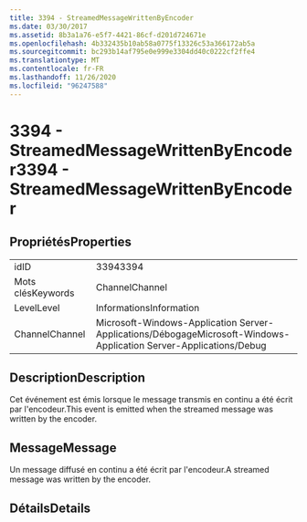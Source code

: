 ```yaml
---
title: 3394 - StreamedMessageWrittenByEncoder
ms.date: 03/30/2017
ms.assetid: 8b3a1a76-e5f7-4421-86cf-d201d724671e
ms.openlocfilehash: 4b332435b10ab58a0775f13326c53a366172ab5a
ms.sourcegitcommit: bc293b14af795e0e999e3304dd40c0222cf2ffe4
ms.translationtype: MT
ms.contentlocale: fr-FR
ms.lasthandoff: 11/26/2020
ms.locfileid: "96247588"
---
```

# <a name="3394---streamedmessagewrittenbyencoder"></a><span data-ttu-id="04fe7-102">3394 - StreamedMessageWrittenByEncoder</span><span class="sxs-lookup"><span data-stu-id="04fe7-102">3394 - StreamedMessageWrittenByEncoder</span></span>

## <a name="properties"></a><span data-ttu-id="04fe7-103">Propriétés</span><span class="sxs-lookup"><span data-stu-id="04fe7-103">Properties</span></span>  
  
|||  
|-|-|  
|<span data-ttu-id="04fe7-104">id</span><span class="sxs-lookup"><span data-stu-id="04fe7-104">ID</span></span>|<span data-ttu-id="04fe7-105">3394</span><span class="sxs-lookup"><span data-stu-id="04fe7-105">3394</span></span>|  
|<span data-ttu-id="04fe7-106">Mots clés</span><span class="sxs-lookup"><span data-stu-id="04fe7-106">Keywords</span></span>|<span data-ttu-id="04fe7-107">Channel</span><span class="sxs-lookup"><span data-stu-id="04fe7-107">Channel</span></span>|  
|<span data-ttu-id="04fe7-108">Level</span><span class="sxs-lookup"><span data-stu-id="04fe7-108">Level</span></span>|<span data-ttu-id="04fe7-109">Informations</span><span class="sxs-lookup"><span data-stu-id="04fe7-109">Information</span></span>|  
|<span data-ttu-id="04fe7-110">Channel</span><span class="sxs-lookup"><span data-stu-id="04fe7-110">Channel</span></span>|<span data-ttu-id="04fe7-111">Microsoft-Windows-Application Server-Applications/Débogage</span><span class="sxs-lookup"><span data-stu-id="04fe7-111">Microsoft-Windows-Application Server-Applications/Debug</span></span>|  
  
## <a name="description"></a><span data-ttu-id="04fe7-112">Description</span><span class="sxs-lookup"><span data-stu-id="04fe7-112">Description</span></span>  

 <span data-ttu-id="04fe7-113">Cet événement est émis lorsque le message transmis en continu a été écrit par l'encodeur.</span><span class="sxs-lookup"><span data-stu-id="04fe7-113">This event is emitted when the streamed message was written by the encoder.</span></span>  
  
## <a name="message"></a><span data-ttu-id="04fe7-114">Message</span><span class="sxs-lookup"><span data-stu-id="04fe7-114">Message</span></span>  

 <span data-ttu-id="04fe7-115">Un message diffusé en continu a été écrit par l'encodeur.</span><span class="sxs-lookup"><span data-stu-id="04fe7-115">A streamed message was written by the encoder.</span></span>  
  
## <a name="details"></a><span data-ttu-id="04fe7-116">Détails</span><span class="sxs-lookup"><span data-stu-id="04fe7-116">Details</span></span>
